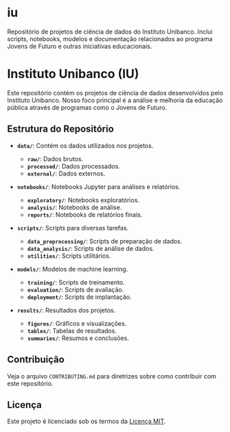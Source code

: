 # iu
Repositório de projetos de ciência de dados do Instituto Unibanco. Inclui scripts, notebooks, modelos e documentação relacionados ao programa Jovens de Futuro e outras iniciativas educacionais.


# Instituto Unibanco (IU)

Este repositório contém os projetos de ciência de dados desenvolvidos pelo Instituto Unibanco. Nosso foco principal é a análise e melhoria da educação pública através de programas como o Jovens de Futuro.

## Estrutura do Repositório

- **`data/`**: Contém os dados utilizados nos projetos.
  - **`raw/`**: Dados brutos.
  - **`processed/`**: Dados processados.
  - **`external/`**: Dados externos.

- **`notebooks/`**: Notebooks Jupyter para análises e relatórios.
  - **`exploratory/`**: Notebooks exploratórios.
  - **`analysis/`**: Notebooks de análise.
  - **`reports/`**: Notebooks de relatórios finais.

- **`scripts/`**: Scripts para diversas tarefas.
  - **`data_preprocessing/`**: Scripts de preparação de dados.
  - **`data_analysis/`**: Scripts de análise de dados.
  - **`utilities/`**: Scripts utilitários.

- **`models/`**: Modelos de machine learning.
  - **`training/`**: Scripts de treinamento.
  - **`evaluation/`**: Scripts de avaliação.
  - **`deployment/`**: Scripts de implantação.

- **`results/`**: Resultados dos projetos.
  - **`figures/`**: Gráficos e visualizações.
  - **`tables/`**: Tabelas de resultados.
  - **`summaries/`**: Resumos e conclusões.

## Contribuição

Veja o arquivo `CONTRIBUTING.md` para diretrizes sobre como contribuir com este repositório.

## Licença

Este projeto é licenciado sob os termos da [Licença MIT](LICENSE).
